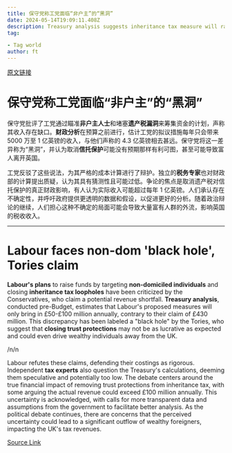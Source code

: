 ```yaml
---
title: 保守党称工党面临“非户主”的“黑洞”
date: 2024-05-14T19:09:11.408Z
description: Treasury analysis suggests inheritance tax measure will raise hundreds of millions less than expected
tag: 

- Tag world
author: ft
---
```


[原文链接](https://ft.com/content/4ff2deb2-9670-41ce-98e2-fbc855c76899)

# 保守党称工党面临“**非户主**”的“**黑洞**” 

保守党批评了工党通过瞄准**非户主人士**和堵塞**遗产税漏洞**来筹集资金的计划，声称其收入存在缺口。**财政分析**在预算之前进行，估计工党的拟议措施每年只会带来 5000 万至 1 亿英镑的收入，与他们声称的 4.3 亿英镑相去甚远。保守党将这一差异称为“黑洞”，并认为取消**信托保护**可能没有预期那样有利可图，甚至可能导致富人离开英国。 

工党反驳了这些说法，为其严格的成本计算进行了辩护。独立的**税务专家**也对财政部的计算提出质疑，认为其具有猜测性且可能过低。争论的焦点是取消遗产税对信托保护的真正财政影响，有人认为实际收入可能超过每年 1 亿英镑。人们承认存在不确定性，并呼吁政府提供更透明的数据和假设，以促进更好的分析。随着政治辩论的继续，人们担心这种不确定的局面可能会导致大量富有人群的外流，影响英国的税收收入。

---

# Labour faces non-dom 'black hole', Tories claim 

**Labour's plans** to raise funds by targeting **non-domiciled individuals** and closing **inheritance tax loopholes** have been criticized by the Conservatives, who claim a potential revenue shortfall. **Treasury analysis**, conducted pre-Budget, estimates that Labour's proposed measures will only bring in £50-£100 million annually, contrary to their claim of £430 million. This discrepancy has been labeled a "black hole" by the Tories, who suggest that **closing trust protections** may not be as lucrative as expected and could even drive wealthy individuals away from the UK. 

/n/n

Labour refutes these claims, defending their costings as rigorous. Independent **tax experts** also question the Treasury's calculations, deeming them speculative and potentially too low. The debate centers around the true financial impact of removing trust protections from inheritance tax, with some arguing the actual revenue could exceed £100 million annually. This uncertainty is acknowledged, with calls for more transparent data and assumptions from the government to facilitate better analysis. As the political debate continues, there are concerns that the perceived uncertainty could lead to a significant outflow of wealthy foreigners, impacting the UK's tax revenues.

[Source Link](https://ft.com/content/4ff2deb2-9670-41ce-98e2-fbc855c76899)

